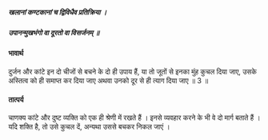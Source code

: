 ##### खलानां कण्टकानां च द्विविधैव प्रतिक्रिया ।
##### उपानन्मुखभंगो वा दूरतो वा विसर्जनम् ॥

#### भावार्थ

दुर्जन और कांटे इन दो चीजों से बचने के दो ही उपाय हैं, या तो जूतों से इनका मुंह कुचल दिया जाए, उसके अस्तित्व को ही समाप्त कर दिया जाए अथवा उनको दूर से ही त्याग दिया जाए ॥ 3 ॥

#### तात्पर्य

चाणक्य कांटे और दुष्ट व्यक्ति को एक ही श्रेणी में रखते हैं । इनसे व्यवहार करने के भी वे दो मार्ग बताते हैं । यदि शक्ति है, तो उसे कुचल दें, अन्यथा उससे बचकर निकल जाएं ।